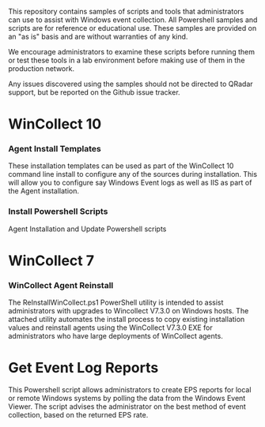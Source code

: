 This repository contains samples of scripts and tools that administrators can use to assist with Windows event collection. All Powershell samples and scripts are for reference or educational use. These samples are provided on an "as is" basis and are without warranties of any kind.  

We encourage administrators to examine these scripts before running them or test these tools in a lab environment before making use of them in the production network.

Any issues discovered using the samples should not be directed to QRadar support, but be reported on the Github issue tracker.

# WinCollect 10 
### Agent Install Templates
These installation templates can be used as part of the WinCollect 10 command line install to configure any of the sources during installation.  This will allow you to configure say Windows Event logs as well as IIS as part of the Agent installation.

### Install Powershell Scripts
Agent Installation and Update Powershell scripts

# WinCollect 7 
### WinCollect Agent Reinstall
The ReInstallWinCollect.ps1 PowerShell utility is intended to assist administrators with upgrades to Wincollect V7.3.0 on Windows hosts. The attached utility automates the install process to copy existing installation values and reinstall agents using the WinCollect V7.3.0 EXE for administrators who have large deployments of WinCollect agents.

# Get Event Log Reports
This Powershell script allows administrators to create EPS reports for local or remote Windows systems by polling the data from the Windows Event Viewer. The script advises the administrator on the best method of event collection, based on the returned EPS rate. 
